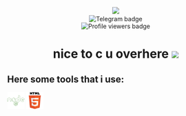 <div align='center'>
  <img src='https://i.ibb.co/KpY6qKdY/giphy.gif'/>
</div>

<div align='center'>
  <img src="https://img.shields.io/badge/telegram-black?style=for-the-badge&logo=telegram" alt="Telegram badge"/>
</div>

<div align='center'>
  <img src="https://komarev.com/ghpvc/?username=a0kii&style=for-the-badge&color=blue" alt="Profile viewers badge"/>
</div>

<div align='center'>
  <h1>
    nice to c u overhere
    <img src="https://media.giphy.com/media/hvRJCLFzcasrR4ia7z/giphy.gif" width="30px"/>
  </h1>
</div>

## Here some tools that i use:

<div>
  <img src='https://github.com/devicons/devicon/blob/master/icons/nodejs/nodejs-line-wordmark.svg' width='40' height='40'/>
  <img src='https://github.com/devicons/devicon/blob/master/icons/html5/html5-original-wordmark.svg' width='40' height='40'/>
</div>
